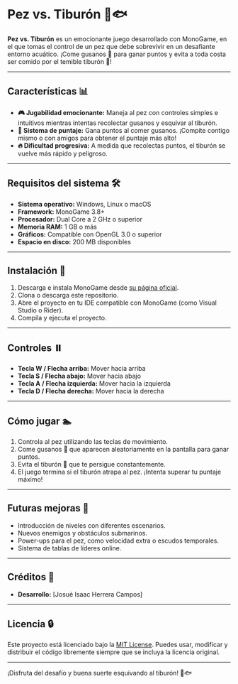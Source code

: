 # Pez vs. Tiburón 🌊🐟

**Pez vs. Tiburón** es un emocionante juego desarrollado con MonoGame, en el que tomas el control de un pez que debe sobrevivir en un desafiante entorno acuático. ¡Come gusanos 🐛 para ganar puntos y evita a toda costa ser comido por el temible tiburón 🦈!

---

## Características 📊

- **🎮 Jugabilidad emocionante:** Maneja al pez con controles simples e intuitivos mientras intentas recolectar gusanos y esquivar al tiburón.
- **🎯 Sistema de puntaje:** Gana puntos al comer gusanos. ¡Compite contigo mismo o con amigos para obtener el puntaje más alto!
- **🔥 Dificultad progresiva:** A medida que recolectas puntos, el tiburón se vuelve más rápido y peligroso.

---

## Requisitos del sistema 🛠️

- **Sistema operativo:** Windows, Linux o macOS
- **Framework:** MonoGame 3.8+
- **Procesador:** Dual Core a 2 GHz o superior
- **Memoria RAM:** 1 GB o más
- **Gráficos:** Compatible con OpenGL 3.0 o superior
- **Espacio en disco:** 200 MB disponibles

---

## Instalación 🔧

1. Descarga e instala MonoGame desde [su página oficial](https://www.monogame.net/).
2. Clona o descarga este repositorio.
3. Abre el proyecto en tu IDE compatible con MonoGame (como Visual Studio o Rider).
4. Compila y ejecuta el proyecto.

---

## Controles ⏸️

- **Tecla W / Flecha arriba:** Mover hacia arriba
- **Tecla S / Flecha abajo:** Mover hacia abajo
- **Tecla A / Flecha izquierda:** Mover hacia la izquierda
- **Tecla D / Flecha derecha:** Mover hacia la derecha

---

## Cómo jugar 🏊

1. Controla al pez utilizando las teclas de movimiento.
2. Come gusanos 🐛 que aparecen aleatoriamente en la pantalla para ganar puntos.
3. Evita el tiburón 🦈 que te persigue constantemente.
4. El juego termina si el tiburón atrapa al pez. ¡Intenta superar tu puntaje máximo!

---

## Futuras mejoras 🔄

- Introducción de niveles con diferentes escenarios.
- Nuevos enemigos y obstáculos submarinos.
- Power-ups para el pez, como velocidad extra o escudos temporales.
- Sistema de tablas de líderes online.

---

## Créditos 🎨

- **Desarrollo:** [Josué Isaac Herrera Campos]


---

## Licencia 🔒

Este proyecto está licenciado bajo la [MIT License](https://opensource.org/licenses/MIT). Puedes usar, modificar y distribuir el código libremente siempre que se incluya la licencia original.

---

¡Disfruta del desafío y buena suerte esquivando al tiburón! 🌊🐟

